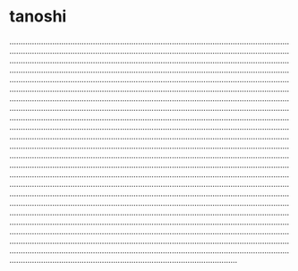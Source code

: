 # tanoshi

.........................................................................................................................................................................................................................................................................................................................................................................................................................................................................................................................................................................................................................................................................................................................................................................................................................................................................................................................................................................................................................................................................................................................................................................................................................................................................................................................................................................................................................................................................................................................................................................................................................................................................................................................................................................................................................................................................................................................................................................................................................................................................................................................................................................................................................................................................................................................................................................................................................................................................................................................................................................................................................................................................................................................................................................................................................................................................................................................................................................................................................................................................